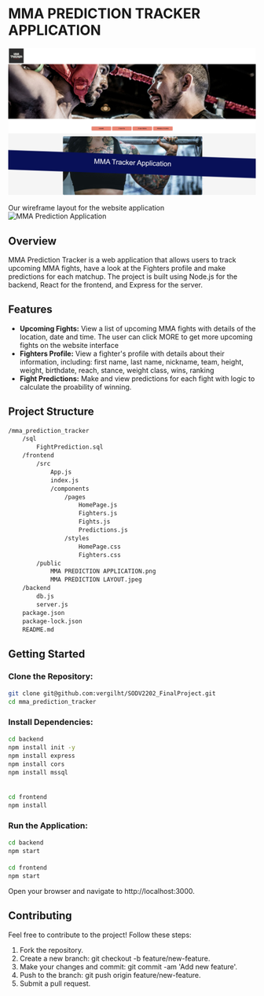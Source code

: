 # MMA PREDICTION TRACKER APPLICATION

![MMA Prediction Application Website Layout](public/MMA%20PREDICTION%20LAYOUT.jpeg)

Our wireframe layout for the website application
![MMA Prediction Application](public/MMA%20PREDICTION%20APPLICATION.png)

## Overview

MMA Prediction Tracker is a web application that allows users to track upcoming MMA fights, have a look at the Fighters profile and make predictions for each
matchup. The project is built using Node.js for the backend, React for the frontend, and Express for the server.

## Features

- **Upcoming Fights:** View a list of upcoming MMA fights with details of the location, date and time. The user can click MORE to get more upcoming fights on the website interface
- **Fighters Profile:** View a fighter's profile with details about their information, including: first name, last name, nickname, team, height, weight, birthdate, reach, stance, weight class, wins, ranking
- **Fight Predictions:** Make and view predictions for each fight with logic to calculate the proability of winning.

## Project Structure

```bash
/mma_prediction_tracker
    /sql
        FightPrediction.sql
    /frontend
        /src
            App.js
            index.js
            /components
                /pages 
                    HomePage.js
                    Fighters.js
                    Fights.js
                    Predictions.js
                /styles
                    HomePage.css
                    Fighters.css
        /public
            MMA PREDICTION APPLICATION.png
            MMA PREDICTION LAYOUT.jpeg
    /backend
        db.js
        server.js
    package.json
    package-lock.json
    README.md
```

## Getting Started

### Clone the Repository:

```bash
git clone git@github.com:vergilht/SODV2202_FinalProject.git
cd mma_prediction_tracker
```

### Install Dependencies:

```bash
cd backend
npm install init -y
npm install express
npm install cors
npm install mssql


cd frontend
npm install
```

### Run the Application:

```bash
cd backend
npm start

cd frontend
npm start
```

Open your browser and navigate to http://localhost:3000.

## Contributing

Feel free to contribute to the project! Follow these steps:

1. Fork the repository.
2. Create a new branch: git checkout -b feature/new-feature.
3. Make your changes and commit: git commit -am 'Add new feature'.
4. Push to the branch: git push origin feature/new-feature.
5. Submit a pull request.
